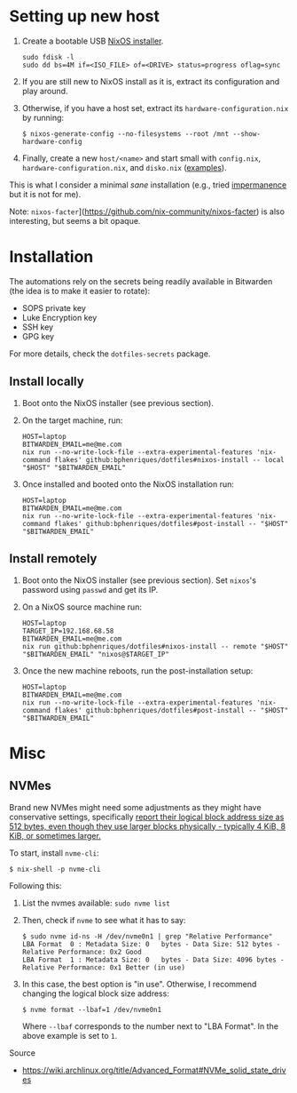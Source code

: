 # Setting up new host

1. Create a bootable USB [NixOS installer](https://nixos.org/download/).
   ```shell
   sudo fdisk -l
   sudo dd bs=4M if=<ISO_FILE> of=<DRIVE> status=progress oflag=sync
   ```

2. If you are still new to NixOS install as it is, extract its configuration and play around.
3. Otherwise, if you have a host set, extract its `hardware-configuration.nix` by running:

   ```
   $ nixos-generate-config --no-filesystems --root /mnt --show-hardware-config
   ```

4. Finally, create a new `host/<name>` and start small with `config.nix`, `hardware-configuration.nix`, and `disko.nix` ([examples](https://github.com/nix-community/disko/tree/master/example)).

This is what I consider a minimal _sane_ installation (e.g., tried [impermanence](https://github.com/nix-community/impermanence) but it is not for me).

Note: `nixos-facter`](https://github.com/nix-community/nixos-facter) is also interesting, but seems a bit opaque.

# Installation

The automations rely on the secrets being readily available in Bitwarden (the idea is to make it easier to rotate):
- SOPS private key
- Luke Encryption key
- SSH key
- GPG key

For more details, check the `dotfiles-secrets` package.

## Install locally

1. Boot onto the NixOS installer (see previous section).
2. On the target machine, run:
    ```shell
    HOST=laptop
    BITWARDEN_EMAIL=me@me.com
    nix run --no-write-lock-file --extra-experimental-features 'nix-command flakes' github:bphenriques/dotfiles#nixos-install -- local "$HOST" "$BITWARDEN_EMAIL"   
    ```

3. Once installed and booted onto the NixOS installation run:
    ```shell
    HOST=laptop
    BITWARDEN_EMAIL=me@me.com
    nix run --no-write-lock-file --extra-experimental-features 'nix-command flakes' github:bphenriques/dotfiles#post-install -- "$HOST" "$BITWARDEN_EMAIL"
    ```

## Install remotely

1. Boot onto the NixOS installer (see previous section). Set `nixos`'s password using `passwd` and get its IP. 
2. On a NixOS source machine run:
    ```shell
    HOST=laptop
    TARGET_IP=192.168.68.58
    BITWARDEN_EMAIL=me@me.com
    nix run github:bphenriques/dotfiles#nixos-install -- remote "$HOST" "$BITWARDEN_EMAIL" "nixos@$TARGET_IP"
    ```

3. Once the new machine reboots, run the post-installation setup:
    ```shell
    HOST=laptop
    BITWARDEN_EMAIL=me@me.com
    nix run --no-write-lock-file --extra-experimental-features 'nix-command flakes' github:bphenriques/dotfiles#post-install -- "$HOST" "$BITWARDEN_EMAIL"
    ```

# Misc

## NVMes

Brand new NVMes might need some adjustments as they might have conservative settings, specifically 
[report their logical block address size as 512 bytes, even though they use larger blocks physically - typically 4 KiB, 8 KiB, or sometimes larger.](https://wiki.archlinux.org/title/Advanced_Format#NVMe_solid_state_drives)

To start, install `nvme-cli`:
```
$ nix-shell -p nvme-cli
```

Following this:
1. List the nvmes available: `sudo nvme list`
2. Then, check if `nvme` to see what it has to say: 

   ```
   $ sudo nvme id-ns -H /dev/nvme0n1 | grep "Relative Performance"
   LBA Format  0 : Metadata Size: 0   bytes - Data Size: 512 bytes - Relative Performance: 0x2 Good
   LBA Format  1 : Metadata Size: 0   bytes - Data Size: 4096 bytes - Relative Performance: 0x1 Better (in use)
   ```
   
3. In this case, the best option is "in use". Otherwise, I recommend changing the logical block size address:
   ```
   $ nvme format --lbaf=1 /dev/nvme0n1
   ```

   Where `--lbaf` corresponds to the number next to "LBA Format". In the above example is set to `1`.

Source
- https://wiki.archlinux.org/title/Advanced_Format#NVMe_solid_state_drives

